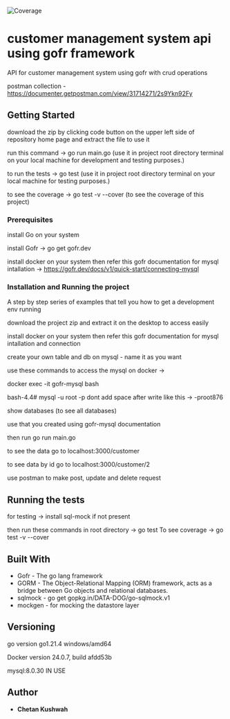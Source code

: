
 ![Coverage](https://img.shields.io/badge/Coverage-100%25-brightgreen)


# customer management system api using gofr framework

API for customer management system using gofr with crud operations

postman collection - https://documenter.getpostman.com/view/31714271/2s9Ykn92Fy

## Getting Started

download the zip by clicking code button on the upper left side of repository home page and extract the file to use it 

run this command -> go run main.go (use it in project root directory terminal on your local machine for development and testing purposes.)

to run the tests -> go test (use it in project root directory terminal on your local machine for testing purposes.)

to see the coverage -> go test -v --cover (to see the coverage of this project)



### Prerequisites

install Go on your system

install Gofr -> go get gofr.dev

install docker on your system then refer this gofr documentation for mysql intallation -> https://gofr.dev/docs/v1/quick-start/connecting-mysql
  

### Installation and Running the project

A step by step series of examples that tell you how to get a development env running

download the project zip and extract it on the desktop to access easily


install docker on your system then refer this gofr documentation for mysql intallation and connection

  
create your own table and db on mysql - name it as you want


use these commands to access the mysql on docker ->

docker exec -it gofr-mysql bash

bash-4.4# mysql -u root -p<your mysql password for docker image> dont add space after write like this -> -proot876

show databases (to see all databases)

use <your database name> that you created using gofr-mysql documentation
 
then run go run main.go

to see the data go to localhost:3000/customer

to see data by id go to localhost:3000/customer/2


use postman to make post, update and delete request 


## Running the tests

 for testing -> install sql-mock if not present 

 then run these commands in root directory -> go test
                           To see coverage -> go test -v --cover


## Built With

* Gofr - The go lang framework
* GORM - The Object-Relational Mapping (ORM) framework, acts as a bridge between Go objects and relational databases.
* sqlmock - go get gopkg.in/DATA-DOG/go-sqlmock.v1
* mockgen - for mocking the datastore layer


## Versioning

go version go1.21.4 windows/amd64

Docker version 24.0.7, build afdd53b

mysql:8.0.30 IN USE

## Author

* **Chetan Kushwah** 

